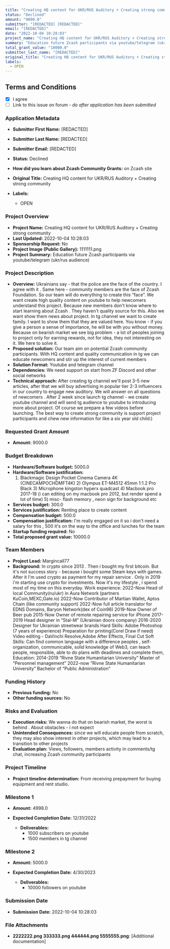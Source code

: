 ```yaml
---
title: "Creating HQ content for UKR/RUS Auditory + Creating strong community"
status: "Declined"
amount: "9000.0"
submitter: "[REDACTED] [REDACTED]"
email: "[REDACTED]"
date: "2022-10-04 10:28:03"
project_name: "Creating HQ content for UKR/RUS Auditory + Creating strong community"
summary: "Education future Zcash participants via youtube/telegram (ukr/rus audience)"
total_grant_value: "10000.0"
submitter_last_name: "[REDACTED]"
original_title: "Creating HQ content for UKR/RUS Auditory + Creating strong community"
labels:
  - OPEN
---
```


## Terms and Conditions

- [X] I agree
- [ ] Link to this issue on forum - _do after application has been submitted_

### Application Metadata

- **Submitter First Name:**
  [REDACTED]
- **Submitter Last Name:**
  [REDACTED]
- **Submitter Email:**
  [REDACTED]
- **Status:**
  Declined
- **How did you learn about Zcash Community Grants:**
  on Zcash site
- **Original Title:**
  Creating HQ content for UKR/RUS Auditory + Creating strong community

- **Labels:**
  - OPEN

### Project Overview

- **Project Name:**
  Creating HQ content for UKR/RUS Auditory + Creating strong community
- **Last Updated:**
  2022-10-04 10:28:03
- **Sponsorship Request:**
  No
- **Project Image (Public Gallery):**
  1111111.png
- **Project Summary:**
  Education future Zcash participants via youtube/telegram (ukr/rus audience)

### Project Description

- **Overview:**
  Ukrainians say - that the police are the face of the country. I agree with it . Same here - community members are the face of Zcash Foundation. So our team will do everything to create this “face”. We want create high quality content on youtube to help newcomers understand this project. Because new members don't know where to start learning about Zcash . They haven't quality source for this. Also we want show them news about project. In tg channel we want to create family. I want to show them that they are valued here. You know - if you give a person a sense of importance, he will be with you without money. Because on bearish market we see big problem - a lot of peoples joining to project only for earning rewards, not for idea, they not interesting on it. We here to solve it.
- **Proposed solution:**
  Our team aim on potential Zcash community participants. With HQ content and quality communication in tg we can educate newcomers and stir up the interest of current members
- **Solution Format:**
  Youtube and telegram channel
- **Dependencies:**
  We need support on start from ZF Discord and other social networks
- **Technical approach:**
  After creating tg channel we'll post 3-5 new articles, after that we will buy advertising in popular tier 2-3 influencers in our country to engage new auditory. We will answer on all questions of newcomers . After 2 week since launch tg channel - we create youtube channel and will send tg audience to youtube to introducing more about project. Of course we prepare a few videos before launching. The best way to create strong community is support project participants and chew new information for like a six year old child:)

### Requested Grant Amount

- **Amount:**
  9000.0

### Budget Breakdown

- **Hardware/Software budget:**
  5000.0
- **Hardware/Software justification:**
  1) Blackmagic Design Pocket Cinema Camera 4K (CINECAMPOCHDMFT4K) 2) Olympus ET-M4512 45mm 1:1.2 Pro Black 3) Microphone kingston hyperx quadcast 4) Macbook pro 2017-18 (i can editing on my macbook pro 2012, but render spend a lot of time) 5) misc- flash memory , neon sign for background etc
- **Services budget:**
  300.0
- **Services justification:**
  Renting place to create content
- **Compensation budget:**
  500.0
- **Compensation justification:**
  I'm really engaged on it so i don't need a salary for this , 500 it's on the way to the office and lunches for the team
- **Startup funding required:**
  No
- **Total proposed grant value:**
  10000.0

### Team Members

- **Project Lead:**
  Margincall77
- **Background:**
  In crypto since 2013 . Then i bought my first bitcoin. But it's not success story - because i bought some Steam keys with games. After it I'm used crypto as payment for my repair service . Only in 2019 i'm starting use crypto for investments. Now it's my lifestyle , i spend most of my time on this everyday. Work experience: 2022-Now Head of local Community(ru/ukr) in Aura Network (partners KuCoin,MEXC,Gate.io)
  2022-Now Contributor of Martian Wallet, Aptos Chain (like community support) 2022-Now full article translator for EDNS Domains, Baryon Network(dex of Coin98)
  2019-Now Owner of Beer pub
  2015-Now Owner of remote repairing service for iPhone 2017-2019 Head designer in “Stal-M” (Ukrainian doors company) 2016-2020 Designer for Ukrainian streetwear brands Hard Skills: Adobe Photoshop (7 years of experience) Preparation for printing(Corel Draw if need) Video editing - DaVinchi Resolve,Adobe After Effects, Final Cut Soft Skills: Can find common language with a difference peoples , self-organization, communicable, solid knowledge of Web3, can teach people, responsible, able to do plans with deadlines and complete them, Education: 2014-2019 “Rivne State Humanitarian University” Master of “Personnel management”
  2022-now “Rivne State Humanitarian University” Bachelor of “Public Administration”

### Funding History

- **Previous funding:**
  No
- **Other funding sources:**
  No

### Risks and Evaluation

- **Execution risks:**
  We wanna do that on bearish market, the worst is behind . About obstacles - i not expect
- **Unintended Consequences:**
  since we will educate people from scratch, they may also show interest in other projects, which may lead to a transition to other projects
- **Evaluation plan:**
  Views, followers, members activity in comments/tg chat, increasing Zcash community participants

### Project Timeline

- **Project timeline determination:**
  From receiving prepayment for buying equipment and rent studio.

### Milestone 1

- **Amount:**
  4998.0
- **Expected Completion Date:**
  12/31/2022

  - **Deliverables:**
    - 1000 subscribers on youtube
    - 1500 members in tg channel

### Milestone 2

- **Amount:**
  5000.0
- **Expected Completion Date:**
  4/30/2023

  - **Deliverables:**
    - 10000 followers on youtube

### Submission Date

- **Submission Date:**
  2022-10-04 10:28:03

### File Attachments

- **2222222.png
333333.png
444444.png
5555555.png**: [Additional documentation]

